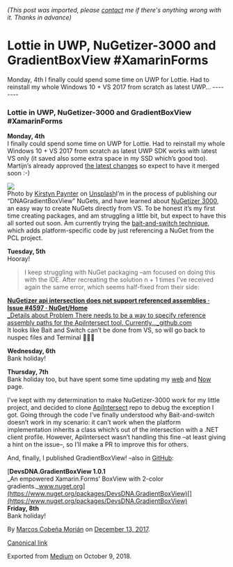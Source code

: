 *(This post was imported, please [contact](#/contact) me if there's anything wrong with it. Thanks in advance)*

  # Lottie in UWP, NuGetizer-3000 and GradientBoxView #XamarinForms

   Monday, 4th I finally could spend some time on UWP for Lottie. Had to reinstall my whole Windows 10 + VS 2017 from scratch as latest UWP…   --------
  
### Lottie in UWP, NuGetizer-3000 and GradientBoxView #XamarinForms

**Monday, 4th**  
I finally could spend some time on UWP for Lottie. Had to reinstall my whole Windows 10 + VS 2017 from scratch as latest UWP SDK works with latest VS only (it saved also some extra space in my SSD which’s good too). Martijn’s already approved [the latest changes](https://github.com/martijn00/LottieXamarin/pull/114) so expect to have it merged soon :-)

![](https://cdn-images-1.medium.com/max/800/1*pPDzN59Ek9_pH88AUZyg8g.jpeg)  
Photo by [Kirstyn Paynter](https://unsplash.com/photos/B6e96uSIApE?utm_source=unsplash&amp;utm_medium=referral&amp;utm_content=creditCopyText) on [Unsplash](https://unsplash.com/?utm_source=unsplash&amp;utm_medium=referral&amp;utm_content=creditCopyText)I’m in the process of publishing our “DNAGradientBoxView” NuGets, and have learned about [NuGetizer 3000](https://github.com/NuGet/Home/wiki/NuGetizer-3000), an easy way to create NuGets directly from VS. To be honest it’s my first time creating packages, and am struggling a little bit, but expect to have this all sorted out soon. Am currently trying the [bait-and-switch technique](https://github.com/NuGet/Home/wiki/NuGetizer-Core-Scenarios#bait-and-switch), which adds platform-specific code by just referencing a NuGet from the PCL project.

**Tuesday, 5th**  
Hooray!


> [](https://twitter.com/1Marcos2Cobena/status/938003588827058176)
I keep struggling with NuGet packaging –am focused on doing this with the IDE. After recreating the solution n + 1 times I’ve received again the same error, which seems half-fixed from their side:

[**NuGetizer api intersection does not support referenced assemblies · Issue #4597 · NuGet/Home**  
_Details about Problem There needs to be a way to specify reference assembly paths for the ApiIntersect tool. Currently…_github.com](https://github.com/NuGet/Home/issues/4597)[](https://github.com/NuGet/Home/issues/4597)  
It looks like Bait and Switch can’t be done from VS, so will go back to nuspec files and Terminal 🤷🏻‍♂️

**Wednesday, 6th**  
Bank holiday!

**Thursday, 7th**  
Bank holiday too, but have spent some time updating my [web](http://marcoscobena.com/#/home) and [Now](http://marcoscobena.com/#/now) page.

I’ve kept with my determination to make NuGetizer-3000 work for my little project, and decided to clone [ApiIntersect](https://github.com/xamarin/ApiInteresect) repo to debug the exception I got. Going through the code I’ve finally understood why Bait-and-switch doesn’t work in my scenario: it can’t work when the platform implementation inherits a class which’s out of the intersection with a .NET client profile. However, ApiIntersect wasn’t handling this fine –at least giving a hint on the issue–, so I’ll make a PR to improve this for others.

And, finally, I published GradientBoxView! –also in [GitHub](https://github.com/DevsDNA/GradientBoxView):

[**DevsDNA.GradientBoxView 1.0.1**  
_An empowered Xamarin.Forms' BoxView with 2-color gradients._www.nuget.org](https://www.nuget.org/packages/DevsDNA.GradientBoxView)[](https://www.nuget.org/packages/DevsDNA.GradientBoxView)  
**Friday, 8th**  
Bank holiday!

  
  
  By [Marcos Cobeña Morián](https://medium.com/@MarcosCobena) on [December 13, 2017](https://medium.com/p/2deeec043db8).

[Canonical link](https://medium.com/@MarcosCobena/lottie-in-uwp-nugetizer-3000-and-gradientboxview-xamarinforms-2deeec043db8)

Exported from [Medium](https://medium.com) on October 9, 2018.

